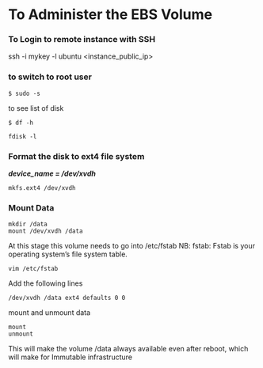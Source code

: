 # To Administer the EBS Volume

### To Login to remote instance with SSH

ssh -i  mykey -l ubuntu <instance_public_ip>

### to switch to root user
```
$ sudo -s
```

to see list of disk
```
$ df -h
```
```
fdisk -l
```

### Format the disk to ext4 file system
***device_name = /dev/xvdh***

```
mkfs.ext4 /dev/xvdh
```

### Mount Data
```
mkdir /data
mount /dev/xvdh /data
```

At this stage this volume needs to go into /etc/fstab
NB: fstab: Fstab is your operating system’s file system table.

```
vim /etc/fstab
```

Add the following lines
```
/dev/xvdh /data ext4 defaults 0 0
```

mount and unmount data
```
mount
unmount
```

This will make the volume /data always available even after reboot, which will make for Immutable infrastructure



